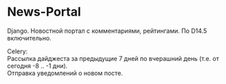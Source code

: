 # News-Portal

Django. Новостной портал с комментариями, рейтингами.
По D14.5 включительно.

Celery:<br>
    Рассылка дайджеста за предыдущие 7 дней по вчерашний день (т.е. от сегодня -8 .. -1 дни).<br>
    Отправка уведомлений о новом посте.
    
